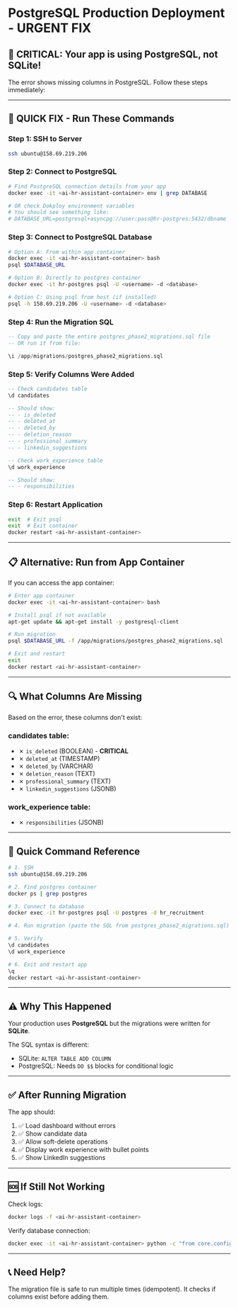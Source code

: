 # PostgreSQL Production Deployment - URGENT FIX

## 🚨 CRITICAL: Your app is using PostgreSQL, not SQLite!

The error shows missing columns in PostgreSQL. Follow these steps immediately:

---

## 🔧 QUICK FIX - Run These Commands

### Step 1: SSH to Server
```bash
ssh ubuntu@158.69.219.206
```

### Step 2: Connect to PostgreSQL
```bash
# Find PostgreSQL connection details from your app
docker exec -it <ai-hr-assistant-container> env | grep DATABASE

# OR check Dokploy environment variables
# You should see something like:
# DATABASE_URL=postgresql+asyncpg://user:pass@hr-postgres:5432/dbname
```

### Step 3: Connect to PostgreSQL Database
```bash
# Option A: From within app container
docker exec -it <ai-hr-assistant-container> bash
psql $DATABASE_URL

# Option B: Directly to postgres container
docker exec -it hr-postgres psql -U <username> -d <database>

# Option C: Using psql from host (if installed)
psql -h 158.69.219.206 -U <username> -d <database>
```

### Step 4: Run the Migration SQL
```sql
-- Copy and paste the entire postgres_phase2_migrations.sql file
-- OR run it from file:

\i /app/migrations/postgres_phase2_migrations.sql
```

### Step 5: Verify Columns Were Added
```sql
-- Check candidates table
\d candidates

-- Should show:
-- - is_deleted
-- - deleted_at
-- - deleted_by
-- - deletion_reason
-- - professional_summary
-- - linkedin_suggestions

-- Check work_experience table
\d work_experience

-- Should show:
-- - responsibilities
```

### Step 6: Restart Application
```bash
exit  # Exit psql
exit  # Exit container
docker restart <ai-hr-assistant-container>
```

---

## 📋 Alternative: Run from App Container

If you can access the app container:

```bash
# Enter app container
docker exec -it <ai-hr-assistant-container> bash

# Install psql if not available
apt-get update && apt-get install -y postgresql-client

# Run migration
psql $DATABASE_URL -f /app/migrations/postgres_phase2_migrations.sql

# Exit and restart
exit
docker restart <ai-hr-assistant-container>
```

---

## 🔍 What Columns Are Missing

Based on the error, these columns don't exist:

### candidates table:
- ✗ `is_deleted` (BOOLEAN) - **CRITICAL**
- ✗ `deleted_at` (TIMESTAMP)
- ✗ `deleted_by` (VARCHAR)
- ✗ `deletion_reason` (TEXT)
- ✗ `professional_summary` (TEXT)
- ✗ `linkedin_suggestions` (JSONB)

### work_experience table:
- ✗ `responsibilities` (JSONB)

---

## 🚀 Quick Command Reference

```bash
# 1. SSH
ssh ubuntu@158.69.219.206

# 2. Find postgres container
docker ps | grep postgres

# 3. Connect to database
docker exec -it hr-postgres psql -U postgres -d hr_recruitment

# 4. Run migration (paste the SQL from postgres_phase2_migrations.sql)

# 5. Verify
\d candidates
\d work_experience

# 6. Exit and restart app
\q
docker restart <ai-hr-assistant-container>
```

---

## ⚠️ Why This Happened

Your production uses **PostgreSQL** but the migrations were written for **SQLite**. 

The SQL syntax is different:
- SQLite: `ALTER TABLE ADD COLUMN`
- PostgreSQL: Needs `DO $$` blocks for conditional logic

---

## ✅ After Running Migration

The app should:
1. ✅ Load dashboard without errors
2. ✅ Show candidate data
3. ✅ Allow soft-delete operations
4. ✅ Display work experience with bullet points
5. ✅ Show LinkedIn suggestions

---

## 🆘 If Still Not Working

Check logs:
```bash
docker logs -f <ai-hr-assistant-container>
```

Verify database connection:
```bash
docker exec -it <ai-hr-assistant-container> python -c "from core.config import settings; print(settings.database_url)"
```

---

## 📞 Need Help?

The migration file is safe to run multiple times (idempotent).
It checks if columns exist before adding them.
